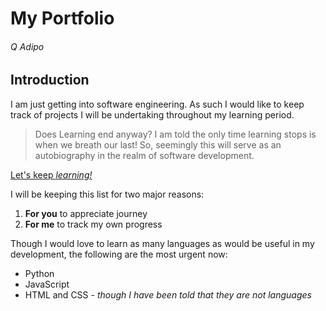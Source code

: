 # My Portfolio

###### Q Adipo

## Introduction
I am just getting into software engineering. As such I would like to keep track of projects I will be undertaking throughout my learning period.

> Does Learning end anyway? I am told the only time learning stops is when we breath our last! So, seemingly this will serve as an autobiography in the realm of software development.

[Let's keep *learning!*](smile.jpg)

I will be keeping this list for two major reasons:
1. **For you** to appreciate journey
2. **For me** to track my own progress

Though I would love to learn as many languages as would be useful in my development, the following are the most urgent now:
- Python
- JavaScript
- HTML and CSS - *though I have been told that they are not languages*
